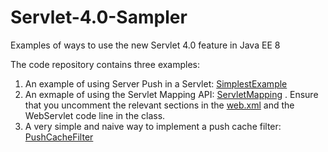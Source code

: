 # Servlet-4.0-Sampler
Examples of ways to use the new Servlet 4.0 feature in Java EE 8

The code repository contains three examples:

1. An example of using Server Push in a Servlet: [SimplestExample](https://github.com/readlearncode/Servlet-4.0-Sampler/blob/master/src/main/java/com/readlearncode/servlet4/pushbuilder/SimplestExample.java)
2. An exmaple of using the Servlet Mapping API: [ServletMapping](https://github.com/readlearncode/Servlet-4.0-Sampler/blob/master/src/main/java/com/readlearncode/servlet4/mapping/ServletMapping.java) . Ensure that you uncomment the relevant sections in the [web.xml](https://github.com/readlearncode/Servlet-4.0-Sampler/blob/master/src/main/webapp/WEB-INF/web.xml) and the WebServlet code line in the class.
3. A very simple and naive way to implement a push cache filter: [PushCacheFilter](https://github.com/readlearncode/Servlet-4.0-Sampler/blob/master/src/main/java/com/readlearncode/servlet4/pushbuilder/PushCacheFilter.java)

